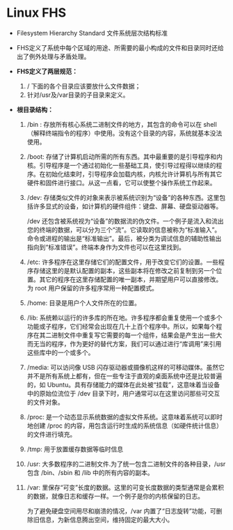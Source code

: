 #  Linux FHS
- Filesystem Hierarchy Standard 文件系统层次结构标准

- FHS定义了系统中每个区域的用途、所需要的最小构成的文件和目录同时还给出了例外处理与矛盾处理。

- **FHS定义了两层规范：**
    1. / 下面的各个目录应该要放什么文件数据；
    2. 针对/usr及/var目录的子目录来定义。

- **根目录结构：**

    1. /bin : 存放所有核心系统二进制文件的地方，其包含的命令可以在 shell （解释终端指令的程序）中使用。没有这个目录的内容，系统就基本没法使用。
    
    2. /boot: 存储了计算机启动所需的所有东西。其中最重要的是引导程序和内核。引导程序是一个通过初始化一些基础工具，使引导过程得以继续的程序。在初始化结束时，引导程序会加载内核，内核允许计算机与所有其它硬件和固件进行接口。从这一点看，它可以使整个操作系统工作起来。
    
    3. /dev: 存储类似文件的对象来表示被系统识别为“设备”的各种东西。这里包括许多显式的设备，如计算机的硬件组件：键盘、屏幕、硬盘驱动器等。

       /dev 还包含被系统视为“设备”的数据流的伪文件。一个例子是流入和流出您的终端的数据，可以分为三个“流”。它读取的信息被称为“标准输入”。命令或进程的输出是“标准输出”。最后，被分类为调试信息的辅助性输出指向到“标准错误”。终端本身作为文件也可以在这里找到。
    
    4. /etc: 许多程序在这里存储它们的配置文件，用于改变它们的设置。一些程序存储这里的是默认配置的副本，这些副本将在修改之前复制到另一个位置。其它的程序在这里存储配置的唯一副本，并期望用户可以直接修改。为 root 用户保留的许多程序常用一种配置模式。
    
    5. /home: 目录是用户个人文件所在的位置。
    
    6. /lib: 系统赖以运行的许多库的所在地。许多程序都会重复使用一个或多个功能或子程序，它们经常会出现在几十上百个程序中。所以，如果每个程序在其二进制文件中重复写它需要的每一个组件，结果会是产生出一些大而无当的程序，作为更好的替代方案，我们可以通过进行“库调用”来引用这些库中的一个或多个。
    
    7. /media: 可以访问像 USB 闪存驱动器或摄像机这样的可移动媒体。虽然它并不是所有系统上都有，但在一些专注于直观的桌面系统中还是比较普遍的，如 Ubuntu。具有存储能力的媒体在此处被“挂载”，这意味着当设备中的原始位流位于 /dev 目录下时，用户通常可以在这里访问那些可交互的文件对象。
    
    8. /proc: 是一个动态显示系统数据的虚拟文件系统。这意味着系统可以即时地创建 /proc 的内容，用包含运行时生成的系统信息（如硬件统计信息）的文件进行填充。
    
    9. /tmp: 用于放置缓存数据等临时信息
    
    10. /usr: 大多数程序的二进制文件.为了统一包含二进制文件的各种目录，/usr 包含 /bin、/sbin 和 /lib 中的所有内容的副本。
    
    11. /var: 里保存“可变”长度的数据。这里的可变长度数据的类型通常是会累积的数据，就像日志和缓存一样。一个例子是你的内核保留的日志。
        
        为了避免硬盘空间用尽和崩溃的情况，/var 内置了“日志旋转”功能，可删除旧信息，为新信息腾出空间，维持固定的最大大小。


